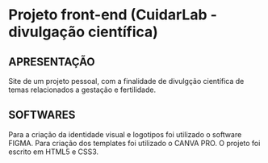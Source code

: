 # Projeto front-end (CuidarLab - divulgação científica)

## APRESENTAÇÃO

Site de um projeto pessoal, com a finalidade de divulgção científica de temas relacionados a gestação e fertilidade.

## SOFTWARES

Para a criação da identidade visual e logotipos foi utilizado o software FIGMA. Para criação dos templates foi utilizado o CANVA PRO. O projeto foi escrito em HTML5 e CSS3.
